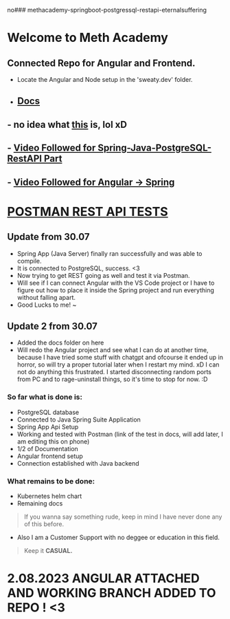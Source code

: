 no### methacademy-springboot-postgressql-restapi-eternalsuffering

# Welcome to Meth Academy

## Connected Repo for Angular and Frontend. 
- Locate the Angular and Node setup in the 'sweaty.dev' folder.
- ## [Docs]([https://github.com/Hiratsuna/sweaty.exam/tree/main/docs](https://github.com/Hiratsuna/methacademy-springboot-postgressql-restapi-angular/tree/master/docs)) 
## - no idea what [this](https://github.com/Hiratsuna/methacademy.springboot_postgresql) is, lol xD
## - [Video Followed for Spring-Java-PostgreSQL-RestAPI Part](https://www.youtube.com/watch?v=eWbGV3LLwVQ)
## - [Video Followed for Angular -> Spring](https://www.youtube.com/watch?v=fv_EkS34afE)
# [POSTMAN REST API TESTS](https://methclass.postman.co/workspace/Team-Workspace~bf1a4036-c324-42a0-87ce-8eec1772e332/folder/28826781-1207dbdd-56a5-4684-9542-8033e1f5a8f9?ctx=documentation)

## Update from 30.07 
- Spring App (Java Server) finally ran successfully and was able to compile. 
- It is connected to PostgreSQL, success. <3 
- Now trying to get REST going as well and test it via Postman. 
- Will see if I can connect Angular with the VS Code project or I have to figure out how to place it inside the Spring project and run everything without falling apart. 
- Good Lucks to me! ~ 

## Update 2 from 30.07
- Added the docs folder on here 
- Will redo the Angular project and see what I can do at another time, because I have tried some stuff with chatgpt and ofcourse it ended up in horror, so will try a proper tutorial later when I restart my mind. xD I can not do anything this frustrated. I started disconnecting random ports from PC and to rage-uninstall things, so it's time to stop for now. :D

### So far what is done is:
- PostgreSQL database
- Connected to Java Spring Suite Application 
- Spring App Api Setup
- Working and tested with Postman (link of the test in docs, will add later, I am editing this on phone)
- 1/2 of Documentation
- Angular frontend setup
- Connection established with Java backend

### What remains to be done:
- Kubernetes helm chart 
- Remaining docs 

> If you wanna say something rude, keep in mind I have never done any of this before. 
- Also I am a Customer Support with no deggee or education in this field. 
> Keep it **CASUAL.**


# 2.08.2023 ANGULAR ATTACHED AND WORKING BRANCH ADDED TO REPO ! <3 
